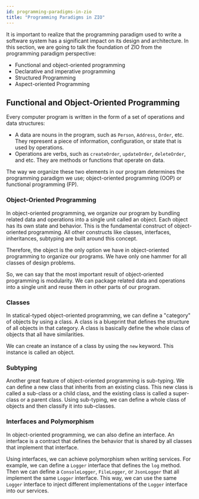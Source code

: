```yaml
---
id: programming-paradigms-in-zio
title: "Programming Paradigms in ZIO"
---
```


It is important to realize that the programming paradigm used to write a software system has a significant impact on its design and architecture. In this section, we are going to talk the foundation of ZIO from the programming paradigm perspective:

- Functional and object-oriented programming
- Declarative and imperative programming
- Structured Programming
- Aspect-oriented Programming

## Functional and Object-Oriented Programming

Every computer program is written in the form of a set of operations and data structures:

- A data are nouns in the program, such as `Person`, `Address`, `Order`, etc. They represent a piece of information, configuration, or state that is used by operations.
- Operations are verbs, such as `createOrder`, `updateOrder`, `deleteOrder`, and etc. They are methods or functions that operate on data.

The way we organize these two elements in our program determines the programming paradigm we use; object-oriented programming (OOP) or functional programming (FP).

### Object-Oriented Programming

In object-oriented programming, we organize our program by bundling related data and operations into a single unit called an object. Each object has its own state and behavior. This is the fundamental construct of object-oriented programming. All other constructs like classes, interfaces, inheritances, subtyping are built around this concept.

Therefore, the object is the only option we have in object-oriented programming to organize our programs. We have only one hammer for all classes of design problems.

So, we can say that the most important result of object-oriented programming is modularity. We can package related data and operations into a single unit and reuse them in other parts of our program.

### Classes

In statical-typed object-oriented programming, we can define a "category" of objects by using a class. A class is a blueprint that defines the structure of all objects in that category. A class is basically define the whole class of objects that all have similarities.

We can create an instance of a class by using the `new` keyword. This instance is called an object.

### Subtyping

Another great feature of object-oriented programming is sub-typing. We can define a new class that inherits from an existing class. This new class is called a sub-class or a child class, and the existing class is called a super-class or a parent class. Using sub-typing, we can define a whole class of objects and then classify it into sub-classes.

### Interfaces and Polymorphism

In object-oriented programming, we can also define an interface. An interface is a contract that defines the behavior that is shared by all classes that implement that interface.

Using interfaces, we can achieve polymorphism when writing services. For example, we can define a `Logger` interface that defines the `log` method. Then we can define a `ConsoleLogger`, `FileLogger`, or `JsonLogger` that all implement the same `Logger` interface. This way, we can use the same `Logger` interface to inject different implementations of the `Logger` interface into our services.
